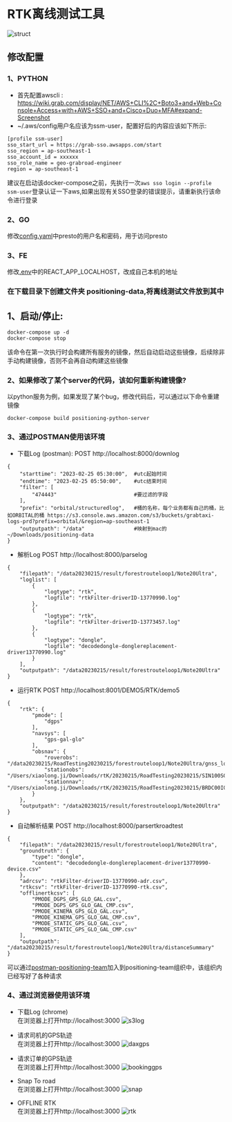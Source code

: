 # RTK离线测试工具
![struct](./docs/img/DockerPositioningTool.png)
## 修改配置

### 1、PYTHON
* 首先配置awscli : https://wiki.grab.com/display/NET/AWS+CLI%2C+Boto3+and+Web+Console+Access+with+AWS+SSO+and+Cisco+Duo+MFA#expand-Screenshot
* ~/.aws/config用户名应该为ssm-user，配置好后的内容应该如下所示:
```
[profile ssm-user]
sso_start_url = https://grab-sso.awsapps.com/start
sso_region = ap-southeast-1
sso_account_id = xxxxxx
sso_role_name = geo-grabroad-engineer
region = ap-southeast-1
```
建议在启动该docker-compose之前，先执行一次```aws sso login --profile ssm-user```登录认证一下aws,如果出现有关SSO登录的错误提示，请重新执行该命令进行登录

### 2、GO
修改[config.yaml](./BE/GOLANG/HTTP/SERVER/positioning_db_service/config.yaml)中presto的用户名和密码，用于访问presto

### 3、FE
修改[.env](./FE/react//positioning-tool/.env)中的REACT_APP_LOCALHOST，改成自己本机的地址

### 在下载目录下创建文件夹 positioning-data,将离线测试文件放到其中

## 1、启动/停止:
```
docker-compose up -d
docker-compose stop
```
该命令在第一次执行时会构建所有服务的镜像，然后自动启动这些镜像，后续除非手动构建镜像，否则不会再自动构建这些镜像

### 2、如果修改了某个server的代码，该如何重新构建镜像?
以python服务为例，如果发现了某个bug，修改代码后，可以通过以下命令重建镜像
```
docker-compose build positioning-python-server
```

### 3、通过POSTMAN使用该环境
* 下载Log (postman):
POST http://localhost:8000/downlog
```
{
    "starttime": "2023-02-25 05:30:00",  #utc起始时间
    "endtime": "2023-02-25 05:50:00",    #utc结束时间
    "filter": [
        "474443"                         #要过滤的字段
    ],
    "prefix": "orbital/structuredlog",   #桶的名称，每个业务都有自己的桶，比如ORBITAL的桶 https://s3.console.aws.amazon.com/s3/buckets/grabtaxi-logs-prd?prefix=orbital/&region=ap-southeast-1
    "outputpath": "/data"                #映射到mac的~/Downloads/positioning-data
}
```

* 解析Log
POST http://localhost:8000/parselog
```
{
    "filepath": "/data20230215/result/forestrouteloop1/Note20Ultra",
    "loglist": [
        {
            "logtype": "rtk",
            "logfile": "rtkFilter-driverID-13770990.log"
        },
        {
            "logtype": "rtk",
            "logfile": "rtkFilter-driverID-13773457.log"
        },
        {
            "logtype": "dongle",
            "logfile": "decodedongle-donglereplacement-driver13770990.log"
        }
    ],
    "outputpath": "/data20230215/result/forestrouteloop1/Note20Ultra"
}
```
* 运行RTK
POST http://localhost:8001/DEMO5/RTK/demo5
```
{
    "rtk": {
        "pmode": [
            "dgps"
        ],
        "navsys": [
            "gps-gal-glo"
        ],
        "obsnav": {
            "roverobs": "/data20230215/RoadTesting20230215/forestrouteloop1/Note20Ultra/gnss_log_2023_02_15_14_17_28.23o",
            "stationobs": "/Users/xiaolong.ji/Downloads/rtK/20230215/RoadTesting20230215/SIN100SGP_S_20230460000_01D_30S_MO.rnx",
            "stationnav": "/Users/xiaolong.ji/Downloads/rtK/20230215/RoadTesting20230215/BRDC00IGS_R_20230460000_01D_MN.rnx"
        } 
    },
    "outputpath": "/data20230215/result/forestrouteloop1/Note20Ultra"
}
```

* 自动解析结果
POST http://localhost:8000/parsertkroadtest
```
{
    "filepath": "/data20230215/result/forestrouteloop1/Note20Ultra",
    "groundtruth": {
        "type": "dongle",
        "content": "decodedongle-donglereplacement-driver13770990-device.csv"
    },
    "adrcsv": "rtkFilter-driverID-13770990-adr.csv",
    "rtkcsv": "rtkFilter-driverID-13770990-rtk.csv",
    "offlinertkcsv": [
        "PMODE_DGPS_GPS_GLO_GAL.csv",
        "PMODE_DGPS_GPS_GLO_GAL_CMP.csv",
        "PMODE_KINEMA_GPS_GLO_GAL.csv",
        "PMODE_KINEMA_GPS_GLO_GAL_CMP.csv",
        "PMODE_STATIC_GPS_GLO_GAL.csv",
        "PMODE_STATIC_GPS_GLO_GAL_CMP.csv"
    ],
    "outputpath": "/data20230215/result/forestrouteloop1/Note20Ultra/distanceSummary"
}
```

可以通过[postman-positioning-team](https://app.getpostman.com/join-team?invite_code=968295ea841ef2eddcaf05745cc8df53&target_code=9427bed32b75750ca6aa7e5aecbb820f)加入到positioning-team组织中，该组织内已经写好了各种请求

### 4、通过浏览器使用该环境

* 下载Log (chrome)  
在浏览器上打开http://localhost:3000
![s3log](./docs/img/s3log.png)

* 请求司机的GPS轨迹  
在浏览器上打开http://localhost:3000
![daxgps](./docs/img/daxgps.png)

* 请求订单的GPS轨迹  
在浏览器上打开http://localhost:3000
![bookinggps](./docs/img/bookinggps.png)

* Snap To road  
在浏览器上打开http://localhost:3000
![snap](./docs/img/snap.png)

* OFFLINE RTK  
在浏览器上打开http://localhost:3000
![rtk](./docs/img/rtk.png)